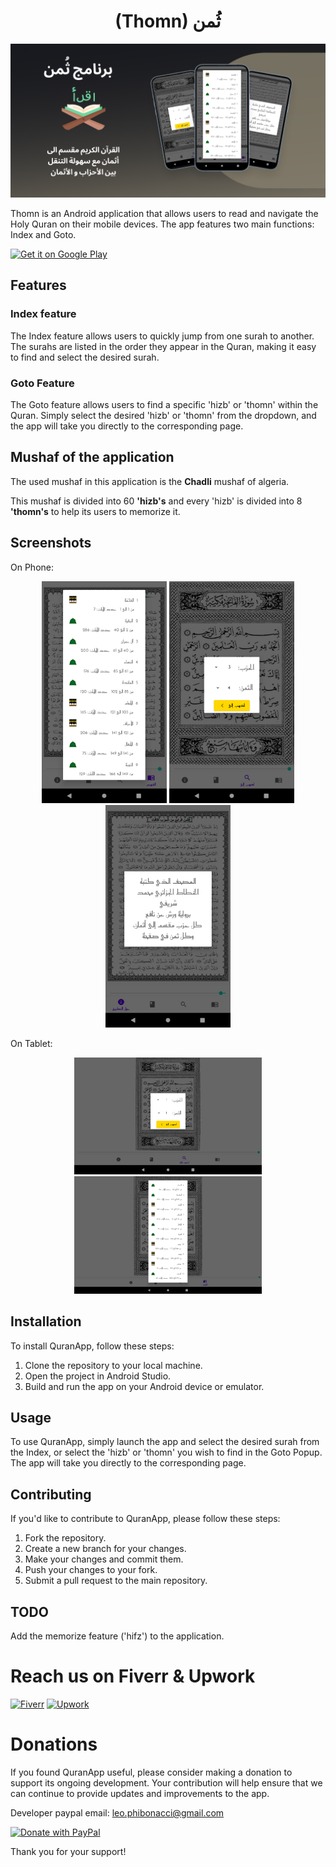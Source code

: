 <h1 align="center">(Thomn) ثُمن</h1>
<p align="center">
    <img src="screenshots/Feature Graphic.png"/>
  </a>
</p>

Thomn is an Android application that allows users to read and navigate the Holy Quran on their mobile devices. The app features two main functions: Index and Goto.

[![Get it on Google Play](https://play.google.com/intl/en_us/badges/static/images/badges/en_badge_web_generic.png)]()


## Features

### Index feature

The Index feature allows users to quickly jump from one surah to another. The surahs are listed in the order they appear in the Quran, making it easy to find and select the desired surah.

### Goto Feature

The Goto feature allows users to find a specific 'hizb' or 'thomn' within the Quran. Simply select the desired 'hizb' or 'thomn' from the dropdown, and the app will take you directly to the corresponding page.

## Mushaf of the application

The used mushaf in this application is the **Chadli** mushaf of algeria.

This mushaf is divided into 60 **'hizb's** and every 'hizb' is divided into 8 **'thomn's** to help its users to memorize it. 

## Screenshots

On Phone: 

<div align="center">
<img src="screenshots/phone/index_feature.png" alt="Index" width=200/>
<img src="screenshots/phone/goto_feature.png" alt="Index" width=200/>
<img src="screenshots/phone/about_feature.png" alt="Index" width=200/></div>

On Tablet:


<div align="center">
<img src="screenshots/tablets/7/7_pouce_landscape1.png" alt="Index" width=300/>
<img src="screenshots/tablets/10/10_pouce_landscape1.png" alt="Index" width=300/>
</div>


## Installation

To install QuranApp, follow these steps:

1. Clone the repository to your local machine.
2. Open the project in Android Studio.
3. Build and run the app on your Android device or emulator.

## Usage

To use QuranApp, simply launch the app and select the desired surah from the Index, or select the 'hizb' or 'thomn' you wish to find in the Goto Popup. The app will take you directly to the corresponding page.



## Contributing

If you'd like to contribute to QuranApp, please follow these steps:

1. Fork the repository.
2. Create a new branch for your changes.
3. Make your changes and commit them.
4. Push your changes to your fork.
5. Submit a pull request to the main repository.

## TODO

Add the memorize feature ('hifz') to the application.

# Reach us on Fiverr & Upwork

[![Fiverr](https://img.shields.io/badge/Fiverr-1DBF73.svg?style=for-the-badge&logo=Fiverr&logoColor=white)](https://www.fiverr.com/phiponatchi)
[![Upwork](https://img.shields.io/badge/Upwork-6FDA44.svg?style=for-the-badge&logo=Upwork&logoColor=white)](https://www.upwork.com/freelancers/~01556fb0a54a5fa971)

# Donations

If you found QuranApp useful, please consider making a donation to support its ongoing development. Your contribution will help ensure that we can continue to provide updates and improvements to the app.

Developer paypal email: <leo.phibonacci@gmail.com>

[![Donate with PayPal](https://raw.githubusercontent.com/stefan-niedermann/paypal-donate-button/master/paypal-donate-button.png)](https://www.paypal.com)

Thank you for your support!


